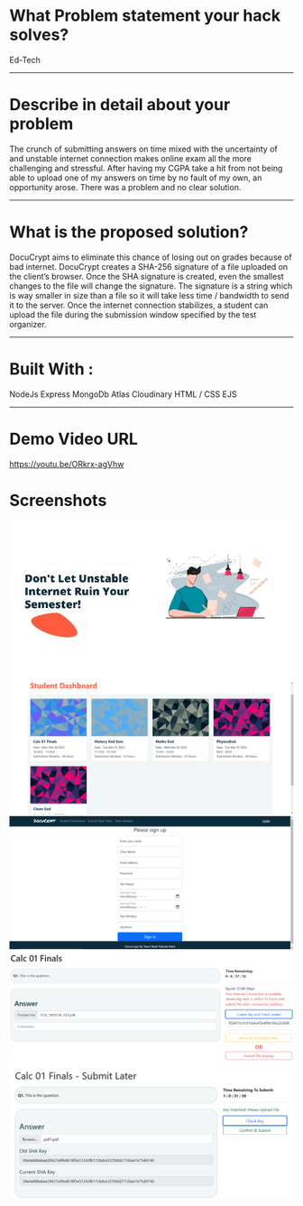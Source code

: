 
# What Problem statement your hack solves?

Ed-Tech

---
# Describe in detail about your problem

The crunch of submitting answers on time mixed with the uncertainty of and unstable internet connection makes online exam all the more challenging and stressful. After having my CGPA take a hit from not being able to upload one of my answers on time by no fault of my own, an opportunity arose. There was a problem and no clear solution.

---
# What is the proposed solution?

DocuCrypt aims to eliminate this chance of losing out on grades because of bad internet. DocuCrypt creates a SHA-256 signature of a file uploaded on the client’s browser. Once the SHA signature is created, even the smallest changes to the file will change the signature. The signature is a string which is way smaller in size than a file so it will take less time / bandwidth to send it to the server. Once the internet connection stabilizes, a student can upload the file during the submission window specified by the test organizer.

---
# Built With :

NodeJs
Express
MongoDb Atlas
Cloudinary
HTML / CSS
EJS

---
# Demo Video URL

https://youtu.be/ORkrx-agVhw

# Screenshots

<img title="Home Page" alt="Banner" src="screenshots/Banner2.jpg">
<img title="Home Page" alt="Dashboard" src="screenshots/Dashboard.png">
<img title="Home Page" alt="Teach Register" src="screenshots/TeacherReg.png">
<img title="Home Page" alt="Test Example" src="screenshots/TestExample.png">
<img title="Home Page" alt="Test Example" src="screenshots/submitLater.jpg">


